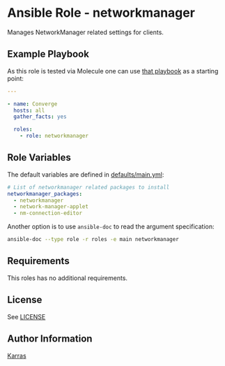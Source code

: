 # Ansible Role - networkmanager

Manages NetworkManager related settings for clients.

## Example Playbook

As this role is tested via Molecule one can use [that
playbook](./molecule/default/converge.yml) as a starting point:

```yaml
---

- name: Converge
  hosts: all
  gather_facts: yes

  roles:
    - role: networkmanager
```

## Role Variables

The default variables are defined in [defaults/main.yml](./defaults/main.yml):

```yaml
# List of networkmanager related packages to install
networkmanager_packages:
  - networkmanager
  - network-manager-applet
  - nm-connection-editor
```

Another option is to use `ansible-doc` to read the argument specification:

```sh
ansible-doc --type role -r roles -e main networkmanager
```

## Requirements

This roles has no additional requirements.

## License

See [LICENSE](./LICENSE)

## Author Information

[Karras](https://github.com/karras)
